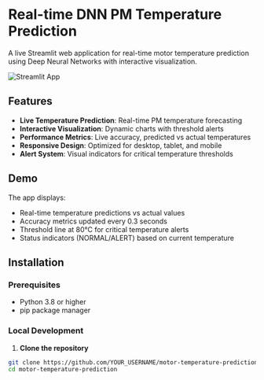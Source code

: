 # Real-time DNN PM Temperature Prediction

A live Streamlit web application for real-time motor temperature prediction using Deep Neural Networks with interactive visualization.

![Streamlit App](https://static.streamlit.io/badges/streamlit_badge_black_white.svg)

## Features

- **Live Temperature Prediction**: Real-time PM temperature forecasting
- **Interactive Visualization**: Dynamic charts with threshold alerts
- **Performance Metrics**: Live accuracy, predicted vs actual temperatures
- **Responsive Design**: Optimized for desktop, tablet, and mobile
- **Alert System**: Visual indicators for critical temperature thresholds

## Demo

The app displays:
- Real-time temperature predictions vs actual values
- Accuracy metrics updated every 0.3 seconds
- Threshold line at 80°C for critical temperature alerts
- Status indicators (NORMAL/ALERT) based on current temperature

## Installation

### Prerequisites
- Python 3.8 or higher
- pip package manager

### Local Development

1. **Clone the repository**
```bash
git clone https://github.com/YOUR_USERNAME/motor-temperature-prediction.git
cd motor-temperature-prediction